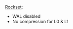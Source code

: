 [Rockset](https://rockset.com/blog/how-we-use-rocksdb-at-rockset/):
- WAL disabled
- No compression for L0 & L1
